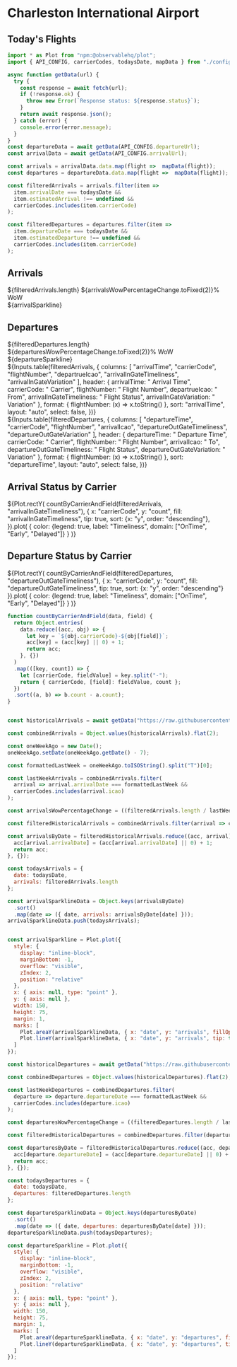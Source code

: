 # Charleston International Airport

## Today's Flights

```js
import * as Plot from "npm:@observablehq/plot";
import { API_CONFIG, carrierCodes, todaysDate, mapData } from "./config.js";

async function getData(url) {
  try {
    const response = await fetch(url);
    if (!response.ok) {
      throw new Error(`Response status: ${response.status}`);
    }
    return await response.json();
  } catch (error) {
    console.error(error.message);
  }
}
const departureData = await getData(API_CONFIG.departureUrl);
const arrivalData = await getData(API_CONFIG.arrivalUrl);
```

```js
const arrivals = arrivalData.data.map(flight =>  mapData(flight));
const departures = departureData.data.map(flight =>  mapData(flight));

const filteredArrivals = arrivals.filter(item => 
  item.arrivalDate === todaysDate &&
  item.estimatedArrival !== undefined &&
  carrierCodes.includes(item.carrierCode)
);

const filteredDepartures = departures.filter(item => 
  item.departureDate === todaysDate &&
  item.estimatedDeparture !== undefined &&
  carrierCodes.includes(item.carrierCode)
);
```

<div class="grid grid-cols-2" style="grid-auto-rows: auto;">
  <div class="card">
    <h2>Arrivals</h2>
    <span class="big">${filteredArrivals.length}</span>
    <span class="small">${arrivalsWowPercentageChange.toFixed(2)}% WoW</span>
    <br/>
    <span>${arrivalSparkline}</span>
  </div>
  <div class="card">
    <h2>Departures</h2>
    <span class="big">${filteredDepartures.length}</span>
    <span class="small">${departuresWowPercentageChange.toFixed(2)}% WoW</span>
    <br/>
    <span>${departureSparkline}</span>
  </div>
  
</div>

<div class="grid grid-cols-2" style="grid-auto-rows: auto;">
  <div class="card" style="padding: 0;">
    ${Inputs.table(filteredArrivals, {
  columns: [
    "arrivalTime",
    "carrierCode",
    "flightNumber",
    "departrueIcao",
    "arrivalInGateTimeliness",
    "arrivalInGateVariation"
  ],
  header: {
    arrivalTime: "  Arrival Time",
    carrierCode: "  Carrier",
    flightNumber: "  Flight Number",
    departrueIcao: "  From",
    arrivalInGateTimeliness: "  Flight Status",
    arrivalInGateVariation: "  Variation"
  },
  format: {
    flightNumber: (x) => x.toString()
  },
  sort: "arrivalTime",
  layout: "auto",
  select: false,
})}
  </div>
  <div class="card" style="padding: 0;">
    ${Inputs.table(filteredDepartures, {
  columns: [
    "departureTime",
    "carrierCode",
    "flightNumber",
    "arrivalIcao",
    "departureOutGateTimeliness",
    "departureOutGateVariation"
  ],
  header: {
    departureTime: "  Departure Time",
    carrierCode: "  Carrier",
    flightNumber: "  Flight Number",
    arrivalIcao: "  To",
    departureOutGateTimeliness: "  Flight Status",
    departureOutGateVariation: "  Variation"
  },
  format: {
    flightNumber: (x) => x.toString()
  },
  sort: "departureTime",
  layout: "auto",
  select: false,
})}
  </div>
</div>
<div class="grid grid-cols-2" style="grid-auto-rows: auto;">
  <div class="card">
  <h2>Arrival Status by Carrier</h2>

  ${Plot.rectY(
        countByCarrierAndField(filteredArrivals, "arrivalInGateTimeliness"),
    {
        x: "carrierCode",
        y: "count",
        fill: "arrivalInGateTimeliness",
        tip: true,
        sort: {x: "y", order: "descending"},
    }).plot(
        {
            color: {legend: true, label: "Timeliness", domain: ["OnTime", "Early", "Delayed"]}
        }
    )}
  
  </div>
  <div class="card">
  <h2>Departure Status by Carrier</h2>
  ${Plot.rectY(
        countByCarrierAndField(filteredDepartures, "departureOutGateTimeliness"),
    {
        x: "carrierCode",
        y: "count",
        fill: "departureOutGateTimeliness",
        tip: true,
        sort: {x: "y", order: "descending"}
    }).plot(
        {
            color: {legend: true, label: "Timeliness", domain: ["OnTime", "Early", "Delayed"]}
        }
    )}
  
  </div>
</div>

```js
function countByCarrierAndField(data, field) {
  return Object.entries(
    data.reduce((acc, obj) => {
      let key = `${obj.carrierCode}-${obj[field]}`;
      acc[key] = (acc[key] || 0) + 1;
      return acc;
    }, {})
  )
  .map(([key, count]) => {
    let [carrierCode, fieldValue] = key.split("-");
    return { carrierCode, [field]: fieldValue, count };
  })
  .sort((a, b) => b.count - a.count);
}

```

```js

const historicalArrivals = await getData("https://raw.githubusercontent.com/bradfordjohnson/kchs/refs/heads/master/data/arrivals.json");

const combinedArrivals = Object.values(historicalArrivals).flat(2);

const oneWeekAgo = new Date();
oneWeekAgo.setDate(oneWeekAgo.getDate() - 7);

const formattedLastWeek = oneWeekAgo.toISOString().split("T")[0];

const lastWeekArrivals = combinedArrivals.filter(
  arrival => arrival.arrivalDate === formattedLastWeek &&
  carrierCodes.includes(arrival.icao)
);

const arrivalsWowPercentageChange = ((filteredArrivals.length / lastWeekArrivals.length) - 1) * 100;

const filteredHistoricalArrivals = combinedArrivals.filter(arrival => carrierCodes.includes(arrival.icao));

const arrivalsByDate = filteredHistoricalArrivals.reduce((acc, arrival) => {
  acc[arrival.arrivalDate] = (acc[arrival.arrivalDate] || 0) + 1;
  return acc;
}, {});

const todaysArrivals = {
  date: todaysDate,
  arrivals: filteredArrivals.length
};

const arrivalSparklineData = Object.keys(arrivalsByDate)
  .sort()
  .map(date => ({ date, arrivals: arrivalsByDate[date] }));
arrivalSparklineData.push(todaysArrivals);


const arrivalSparkline = Plot.plot({
  style: {
    display: "inline-block",
    marginBottom: -1,
    overflow: "visible",
    zIndex: 2,
    position: "relative"
  },
  x: { axis: null, type: "point" },
  y: { axis: null },
  width: 150,
  height: 75,
  margin: 1,
  marks: [
    Plot.areaY(arrivalSparklineData, { x: "date", y: "arrivals", fillOpacity: 0.1}),
    Plot.lineY(arrivalSparklineData, { x: "date", y: "arrivals", tip: true})
  ]
});
```

```js
const historicalDepartures = await getData("https://raw.githubusercontent.com/bradfordjohnson/kchs/refs/heads/master/data/departures.json");

const combinedDepartures = Object.values(historicalDepartures).flat(2);

const lastWeekDepartures = combinedDepartures.filter(
  departure => departure.departureDate === formattedLastWeek &&
  carrierCodes.includes(departure.icao)
);

const departuresWowPercentageChange = ((filteredDepartures.length / lastWeekDepartures.length) - 1) * 100;

const filteredHistoricalDepartures = combinedDepartures.filter(departure => carrierCodes.includes(departure.icao));

const departuresByDate = filteredHistoricalDepartures.reduce((acc, departure) => {
  acc[departure.departureDate] = (acc[departure.departureDate] || 0) + 1;
  return acc;
}, {});

const todaysDepartures = {
  date: todaysDate,
  departures: filteredDepartures.length
};

const departureSparklineData = Object.keys(departuresByDate)
  .sort()
  .map(date => ({ date, departures: departuresByDate[date] }));
departureSparklineData.push(todaysDepartures);

const departureSparkline = Plot.plot({
  style: {
    display: "inline-block",
    marginBottom: -1,
    overflow: "visible",
    zIndex: 2,
    position: "relative"
  },
  x: { axis: null, type: "point" },
  y: { axis: null },
  width: 150,
  height: 75,
  margin: 1,
  marks: [
    Plot.areaY(departureSparklineData, { x: "date", y: "departures", fillOpacity: 0.1}),
    Plot.lineY(departureSparklineData, { x: "date", y: "departures", tip: true})
  ]
});
```